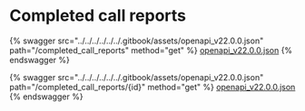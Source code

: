 # Completed call reports

{% swagger src="../../../../../../.gitbook/assets/openapi_v22.0.0.json" path="/completed_call_reports" method="get" %}
[openapi_v22.0.0.json](../../../../../../.gitbook/assets/openapi_v22.0.0.json)
{% endswagger %}

{% swagger src="../../../../../../.gitbook/assets/openapi_v22.0.0.json" path="/completed_call_reports/{id}" method="get" %}
[openapi_v22.0.0.json](../../../../../../.gitbook/assets/openapi_v22.0.0.json)
{% endswagger %}
